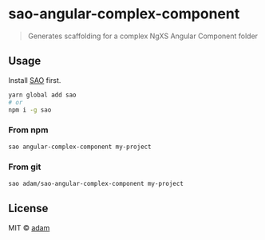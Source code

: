 # sao-angular-complex-component

> Generates scaffolding for a complex NgXS Angular Component folder

## Usage

Install [SAO](https://github.com/saojs/sao) first.

```bash
yarn global add sao
# or
npm i -g sao
```

### From npm

```bash
sao angular-complex-component my-project
```

### From git

```bash
sao adam/sao-angular-complex-component my-project
```

## License

MIT &copy; [adam](github.com/adam)
